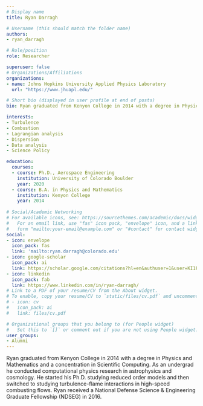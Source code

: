 ```yaml
---
# Display name
title: Ryan Darragh

# Username (this should match the folder name)
authors:
- ryan_darragh

# Role/position
role: Researcher

superuser: false
# Organizations/Affiliations
organizations:
- name: Johns Hopkins University Applied Physics Laboratory
  url: "https://www.jhuapl.edu/"

# Short bio (displayed in user profile at end of posts)
bio: Ryan graduated from Kenyon College in 2014 with a degree in Physics and Mathematics and a concentration in Scientific Computing. As an undergrad he conducted computational physics research in astrophysics and cosmology. He started his Ph.D. studying reduced order models and then switched to studying turbulence-flame interactions in high-speed combusting flows. Ryan received a National Defense Science & Engineering Graduate Fellowship (NDSEG) in 2016.

interests:
- Turbulence
- Combustion
- Lagrangian analysis
- Dispersion
- Data analysis
- Science Policy

education:
  courses:
  - course: Ph.D., Aerospace Engineering
    institution: University of Colorado Boulder
    year: 2020
  - course: B.A. in Physics and Mathematics
    institution: Kenyon College
    year: 2014
    
# Social/Academic Networking
# For available icons, see: https://sourcethemes.com/academic/docs/widgets/#icons
#   For an email link, use "fas" icon pack, "envelope" icon, and a link in the
#   form "mailto:your-email@example.com" or "#contact" for contact widget.
social:
- icon: envelope
  icon_pack: fas
  link: 'mailto:ryan.darragh@colorado.edu'
- icon: google-scholar
  icon_pack: ai
  link: https://scholar.google.com/citations?hl=en&authuser=1&user=KI1FZOcAAAAJ
- icon: linkedin
  icon_pack: fab
  link: https://www.linkedin.com/in/ryan-darragh/
# Link to a PDF of your resume/CV from the About widget.
# To enable, copy your resume/CV to `static/files/cv.pdf` and uncomment the lines below.
# - icon: cv
#   icon_pack: ai
#   link: files/cv.pdf

# Organizational groups that you belong to (for People widget)
#   Set this to `[]` or comment out if you are not using People widget.
user_groups:
- Alumni
---
```


Ryan graduated from Kenyon College in 2014 with a degree in Physics and Mathematics and a concentration in Scientific Computing. As an undergrad he conducted computational physics research in astrophysics and cosmology. He started his Ph.D. studying reduced order models and then switched to studying turbulence-flame interactions in high-speed combusting flows. Ryan received a National Defense Science & Engineering Graduate Fellowship (NDSEG) in 2016.
